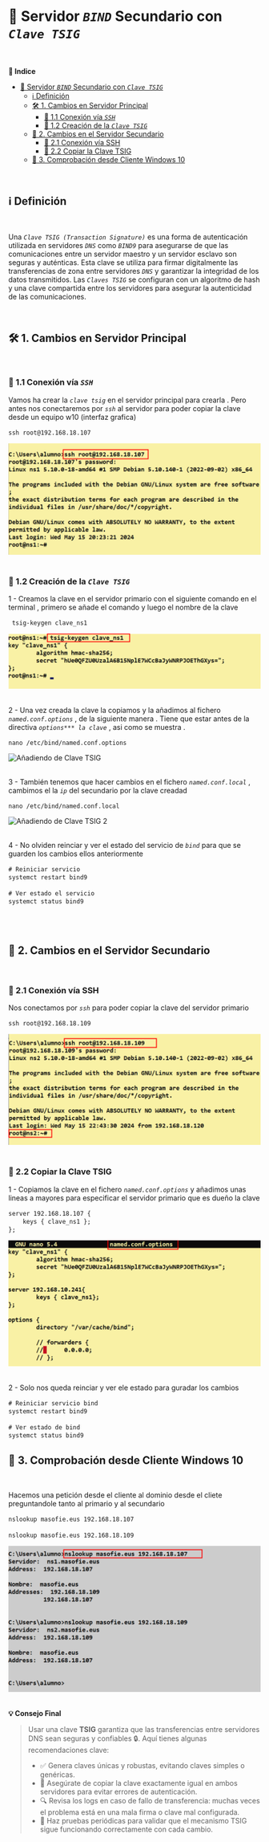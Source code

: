 # 🔐 Servidor *``BIND``* Secundario con *``Clave TSIG``*
<br>

**📑 Indice** 
- [🔐 Servidor *``BIND``* Secundario con *``Clave TSIG``*](#-servidor-bind-secundario-con-clave-tsig)
  - [ℹ️ Definición](#ℹ️-definición)
  - [🛠️ 1. Cambios en Servidor Principal](#️-1-cambios-en-servidor-principal)
    - [🔗 1.1 Conexión vía *``SSH``*](#-11-conexión-vía-ssh)
    - [🧾 1.2 Creación de la *``Clave TSIG``*](#-12-creación-de-la-clave-tsig)
  - [🔧 2. Cambios en el Servidor Secundario](#-2-cambios-en-el-servidor-secundario)
    - [🔗 2.1 Conexión vía SSH](#-21-conexión-vía-ssh)
    - [📂 2.2 Copiar la Clave TSIG](#-22-copiar-la-clave-tsig)
  - [🧪 3. Comprobación desde Cliente Windows 10](#-3-comprobación-desde-cliente-windows-10)

<br>

## ℹ️ Definición
<br>

Una *``Clave TSIG (Transaction Signature)``* es una forma de autenticación utilizada en servidores *``DNS``* como *``BIND9``* para asegurarse de que las comunicaciones entre un servidor maestro y un servidor esclavo son seguras y auténticas. Esta clave se utiliza para firmar digitalmente las transferencias de zona entre servidores *``DNS``* y garantizar la integridad de los datos transmitidos. Las *``Claves TSIG``* se configuran con un algoritmo de hash y una clave compartida entre los servidores para asegurar la autenticidad de las comunicaciones.

<br>

## 🛠️ 1. Cambios en Servidor Principal
<br> 

### 🔗 1.1 Conexión vía *``SSH``*

Vamos ha crear la *``clave tsig``* en el servidor principal para crearla . Pero antes nos conectaremos por *``ssh``* al servidor para poder copiar la clave desde un equipo w10 (interfaz grafica) 

~~~
ssh root@192.168.18.107
~~~


![Conexión ssh](./img/bind9_clave_tsig/1_primario_ssh.png)
<br>
<br>



### 🧾 1.2 Creación de la *``Clave TSIG``*

1 - Creamos la clave en el servidor primario con el siguiente comando en el terminal , primero se añade el comando y luego el nombre de la clave  

~~~
 tsig-keygen clave_ns1
~~~

![Creación de Clave TSIG](./img/bind9_clave_tsig/2_crear_clave_tsig.png)
<br>
<br>



2 - Una vez creada la clave la copiamos y la añadimos al fichero *``named.conf.options``* , de la siguiente manera . Tiene que estar antes de la directiva *``options*** la clave``* , asi como se muestra .


~~~
nano /etc/bind/named.conf.options
~~~

![Añadiendo de Clave TSIG](./img/bind9_clave_tsig/3_primario_añadiendo_clave.png)
<br>
<br>


3 - También tenemos que hacer cambios en el fichero *``named.conf.local``* , cambimos el la *``ip``* del secundario por la clave creadad 

~~~
nano /etc/bind/named.conf.local
~~~

![Añadiendo de Clave TSIG 2](./img/bind9_clave_tsig/4_primario_añadiendo_clave_local.png)
<br>
<br>


4 - No olviden reinciar y ver el estado del servicio de *``bind``* para que se guarden los cambios ellos anteriormente 

~~~
# Reiniciar servicio
systemct restart bind9

# Ver estado el servicio
systemct status bind9
~~~
<br>
<br>




## 🔧 2. Cambios en el Servidor Secundario
<br>

### 🔗 2.1 Conexión vía SSH

Nos conectamos por *``ssh``* para poder copiar la clave del servidor primario 

~~~
ssh root@192.168.18.109
~~~

![Conexión ssh](./img/bind9_clave_tsig/5_secundario_ssh.png)
<br>
<br>



### 📂 2.2 Copiar la Clave TSIG

1 - Copiamos la clave en el fichero *``named.conf.options``* y añadimos unas lineas a mayores para especificar el servidor primario que es dueño la clave 

~~~
server 192.168.18.107 {
    keys { clave_ns1 };
};
~~~

![Copiando Clave TSIG](./img/bind9_clave_tsig/6_secundario_copiar_clave.png)
<br>
<br>


2 - Solo nos queda reinciar y ver ele estado para guradar los cambios 


~~~
# Reiniciar servicio bind
systemct restart bind9

# Ver estado de bind
systemct status bind9
~~~



## 🧪 3. Comprobación desde Cliente Windows 10
<br>

Hacemos una petición desde el cliente al dominio desde el cliete preguntandole tanto al primario y al secundario 

~~~
nslookup masofie.eus 192.168.18.107

nslookup masofie.eus 192.168.18.109
~~~

![Comprobación en Cliente W10](./img/bind9_clave_tsig/7_w10_comprobacion.png)
<br>
<br>



**💡 Consejo Final**

> Usar una clave **TSIG** garantiza que las transferencias entre servidores DNS sean seguras y confiables 🔒. Aquí tienes algunas recomendaciones clave:
> 
> - ✅ Genera claves únicas y robustas, evitando claves simples o genéricas.
> - 📁 Asegúrate de copiar la clave exactamente igual en ambos servidores para evitar errores de autenticación.
> - 🔍 Revisa los logs en caso de fallo de transferencia: muchas veces el problema está en una mala firma o clave mal configurada.
> - 🧪 Haz pruebas periódicas para validar que el mecanismo TSIG sigue funcionando correctamente con cada cambio.